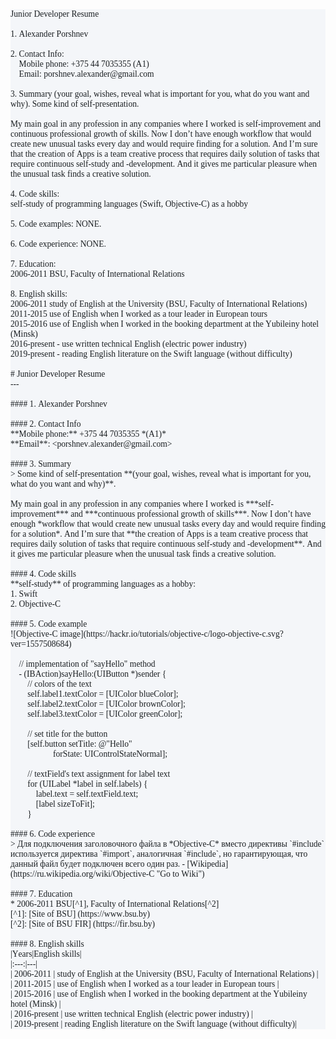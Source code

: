 <!DOCTYPE html PUBLIC "-//W3C//DTD HTML 4.01//EN" "http://www.w3.org/TR/html4/strict.dtd">
<html>
<head>
  <meta http-equiv="Content-Type" content="text/html; charset=utf-8">
  <meta http-equiv="Content-Style-Type" content="text/css">
  <title></title>
  <meta name="Generator" content="Cocoa HTML Writer">
  <meta name="CocoaVersion" content="1894.3">
  <style type="text/css">
    p.p1 {margin: 0.0px 0.0px 0.0px 0.0px; font: 13.6px Menlo; color: #1b1f22; background-color: #f4f6f9}
    p.p2 {margin: 0.0px 0.0px 0.0px 0.0px; font: 13.6px Menlo; color: #1b1f22; background-color: #f4f6f9; min-height: 16.0px}
    span.s1 {font-kerning: none}
    span.s2 {font: 13.6px 'Apple Color Emoji'; font-kerning: none}
    span.Apple-tab-span {white-space:pre}
  </style>
</head>
<body>
<p class="p1"><span class="s1">Junior Developer Resume</span></p>
<p class="p2"><span class="s1"></span><br></p>
<p class="p1"><span class="s1">1. Alexander Porshnev</span></p>
<p class="p2"><span class="s1"></span><br></p>
<p class="p1"><span class="s1">2. Contact Info:</span></p>
<p class="p1"><span class="s1"><span class="Apple-tab-span">	</span>Mobile phone: +375 44 7035355 (A1)</span></p>
<p class="p1"><span class="s1"><span class="Apple-tab-span">	</span>Email: porshnev.alexander@gmail.com</span></p>
<p class="p2"><span class="s1"></span><br></p>
<p class="p1"><span class="s1">3. Summary (your goal, wishes, reveal what is important for you, what do you want and why). Some kind of self-presentation.</span></p>
<p class="p2"><span class="s1"></span><br></p>
<p class="p1"><span class="s1">My main goal in any profession in any companies where I worked is self-improvement and continuous professional growth of skills. Now I don’t have enough workflow that would create new unusual tasks every day and would require finding for a solution. And I’m sure that the creation of Apps is a team creative process that requires daily solution of tasks that require continuous self-study and -development. And it gives me particular pleasure when the unusual task finds a creative solution.</span></p>
<p class="p2"><span class="s1"></span><br></p>
<p class="p1"><span class="s1">4. Code skills:</span></p>
<p class="p1"><span class="s1">self-study of programming languages (Swift, Objective-C) as a hobby</span></p>
<p class="p2"><span class="s1"></span><br></p>
<p class="p1"><span class="s1">5. Code examples: NONE.</span></p>
<p class="p2"><span class="s1"></span><br></p>
<p class="p1"><span class="s1">6. Code experience: NONE.</span></p>
<p class="p2"><span class="s1"></span><br></p>
<p class="p1"><span class="s1">7. Education:</span></p>
<p class="p1"><span class="s1">2006-2011 BSU, Faculty of International Relations</span></p>
<p class="p2"><span class="s1"></span><br></p>
<p class="p1"><span class="s1">8. English skills:</span></p>
<p class="p1"><span class="s1">2006-2011 study of English at the University (BSU, Faculty of International Relations)</span></p>
<p class="p1"><span class="s1">2011-2015 use of English when I worked as a tour leader in European tours</span></p>
<p class="p1"><span class="s1">2015-2016 use of English when I worked in the booking department at the Yubileiny hotel (Minsk)</span></p>
<p class="p1"><span class="s1">2016-present - use written technical English (electric power industry)</span></p>
<p class="p1"><span class="s1">2019-present - reading English literature on the Swift language (without difficulty)</span></p>
<p class="p2"><span class="s1"></span><br></p>
<p class="p1"><span class="s1"># Junior Developer Resume </span><span class="s2">👨‍💻</span></p>
<p class="p1"><span class="s1">---</span></p>
<p class="p2"><span class="s1"></span><br></p>
<p class="p1"><span class="s1">#### 1. Alexander Porshnev</span></p>
<p class="p2"><span class="s1"></span><br></p>
<p class="p1"><span class="s1">#### 2. Contact Info</span></p>
<p class="p1"><span class="s1">**Mobile phone:** +375 44 7035355 *(A1)*</span></p>
<p class="p1"><span class="s1">**Email**: &lt;porshnev.alexander@gmail.com&gt;</span></p>
<p class="p2"><span class="s1"></span><br></p>
<p class="p1"><span class="s1">#### 3. Summary<span class="Apple-converted-space"> </span></span></p>
<p class="p1"><span class="s1">&gt; Some kind of self-presentation **(your goal, wishes, reveal what is important for you, what do you want and why)**.<span class="Apple-converted-space"> </span></span></p>
<p class="p2"><span class="s1"></span><br></p>
<p class="p1"><span class="s1">My main goal in any profession in any companies where I worked is ***self-improvement*** and ***continuous professional growth of skills***. Now I don’t have enough *workflow that would create new unusual tasks every day and would require finding for a solution*. And I’m sure that **the creation of Apps is a team creative process that requires daily solution of tasks that require continuous self-study and -development**. And it gives me particular pleasure when the unusual task finds a creative solution.</span></p>
<p class="p2"><span class="s1"></span><br></p>
<p class="p1"><span class="s1">#### 4. Code skills</span></p>
<p class="p1"><span class="s1">**self-study** of programming languages as a hobby:</span></p>
<p class="p1"><span class="s1">1. Swift</span></p>
<p class="p1"><span class="s1">2. Objective-C</span></p>
<p class="p2"><span class="s1"></span><br></p>
<p class="p1"><span class="s1">#### 5. Code example</span></p>
<p class="p1"><span class="s1">![Objective-C image](https://hackr.io/tutorials/objective-c/logo-objective-c.svg?ver=1557508684)</span></p>
<p class="p2"><span class="s1"></span><br></p>
<p class="p1"><span class="s1"><span class="Apple-converted-space">    </span>// implementation of "sayHello" method</span></p>
<p class="p1"><span class="s1"><span class="Apple-converted-space">    </span>- (IBAction)sayHello:(UIButton *)sender {</span></p>
<p class="p1"><span class="s1"><span class="Apple-converted-space">        </span>// colors of the text</span></p>
<p class="p1"><span class="s1"><span class="Apple-converted-space">        </span>self.label1.textColor = [UIColor blueColor];</span></p>
<p class="p1"><span class="s1"><span class="Apple-converted-space">        </span>self.label2.textColor = [UIColor brownColor];</span></p>
<p class="p1"><span class="s1"><span class="Apple-converted-space">        </span>self.label3.textColor = [UIColor greenColor];</span></p>
<p class="p2"><span class="s1"><span class="Apple-converted-space">        </span></span></p>
<p class="p1"><span class="s1"><span class="Apple-converted-space">        </span>// set title for the button</span></p>
<p class="p1"><span class="s1"><span class="Apple-converted-space">        </span>[self.button setTitle: @"Hello"</span></p>
<p class="p1"><span class="s1"><span class="Apple-converted-space">                    </span>forState: UIControlStateNormal];</span></p>
<p class="p2"><span class="s1"><span class="Apple-converted-space">    </span></span></p>
<p class="p1"><span class="s1"><span class="Apple-converted-space">        </span>// textField's text assignment for label text</span></p>
<p class="p1"><span class="s1"><span class="Apple-converted-space">        </span>for (UILabel *label in self.labels) {</span></p>
<p class="p1"><span class="s1"><span class="Apple-converted-space">            </span>label.text = self.textField.text;</span></p>
<p class="p1"><span class="s1"><span class="Apple-converted-space">            </span>[label sizeToFit];</span></p>
<p class="p1"><span class="s1"><span class="Apple-converted-space">        </span>}</span></p>
<p class="p2"><span class="s1"></span><br></p>
<p class="p1"><span class="s1">#### 6. Code experience</span></p>
<p class="p1"><span class="s1">&gt; Для подключения заголовочного файла в *Objective-C* вместо директивы `#include` используется директива `#import`, аналогичная `#include`, но гарантирующая, что данный файл будет подключен всего один раз. - [Wikipedia](https://ru.wikipedia.org/wiki/Objective-C "Go to Wiki")</span></p>
<p class="p2"><span class="s1"></span><br></p>
<p class="p1"><span class="s1">#### 7. Education</span></p>
<p class="p1"><span class="s1">* 2006-2011 BSU[^1], Faculty of International Relations[^2]</span></p>
<p class="p1"><span class="s1">[^1]: [Site of BSU] (https://www.bsu.by)</span></p>
<p class="p1"><span class="s1">[^2]: [Site of BSU FIR] (https://fir.bsu.by)</span></p>
<p class="p2"><span class="s1"></span><br></p>
<p class="p1"><span class="s1">#### 8. English skills</span></p>
<p class="p1"><span class="s1">|Years|English skills|</span></p>
<p class="p1"><span class="s1">|:---:|---|</span></p>
<p class="p1"><span class="s1">| 2006-2011 | study of English at the University (BSU, Faculty of International Relations) |</span></p>
<p class="p1"><span class="s1">| 2011-2015 | use of English when I worked as a tour leader in European tours |</span></p>
<p class="p1"><span class="s1">| 2015-2016 | use of English when I worked in the booking department at the Yubileiny hotel (Minsk) |</span></p>
<p class="p1"><span class="s1">| 2016-present | use written technical English (electric power industry) |</span></p>
<p class="p1"><span class="s1">| 2019-present | reading English literature on the Swift language (without difficulty)|</span></p>
</body>
</html>
